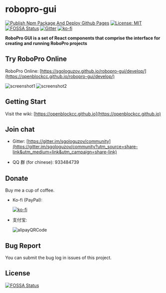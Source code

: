 # robopro-gui

[![Publish Npm Package And Deploy Github Pages](https://github.com/sgologuzov/robopro-gui/actions/workflows/publish-npm-package-and-deploy-gh-pages.yml/badge.svg)](https://github.com/sgologuzov/robopro-gui/actions/workflows/publish-npm-package-and-deploy-gh-pages.yml)
[![License: MIT](https://img.shields.io/badge/License-MIT-yellow.svg)](https://opensource.org/licenses/MIT)
[![FOSSA Status](https://app.fossa.com/api/projects/git%2Bgithub.com%2Fsgologuzov%robopro-gui.svg?type=shield)](https://app.fossa.com/projects/git%2Bgithub.com%2Fopenblockcc%2Frobopro-gui?ref=badge_shield)
[![Gitter](https://badges.gitter.im/sgologuzov/community.svg)](https://gitter.im/sgologuzov/community?utm_source=badge&utm_medium=badge&utm_campaign=pr-badge)
[![ko-fi](https://img.shields.io/badge/donate-sponsors-ea4aaa.svg?logo=ko-fi)](https://ko-fi.com/X8X66DATO)

**RoboPro GUI is a set of React components that comprise the interface for creating and running RoboPro projects**

## Try RoboPro Online

RoboPro Online: [https://sgologuzov.github.io/robopro-gui/develop/](https://openblockcc.github.io/robopro-gui/develop/)

![screenshot1](./docs/screenshot1.png)
![screenshot2](./docs/screenshot2.png)

## Getting Start

Visit the wiki: [https://openblockcc.github.io](https://openblockcc.github.io)

## Join chat

- Gitter: [https://gitter.im/sgologuzov/community](https://gitter.im/sgologuzov/community?utm_source=share-link&utm_medium=link&utm_campaign=share-link)

- QQ 群 (for chinese): 933484739

## Donate

Buy me a cup of coffee.

- Ko-fi (PayPal):

    [![ko-fi](https://ko-fi.com/img/githubbutton_sm.svg)](https://ko-fi.com/X8X66DATO)

- 支付宝:

    ![alipayQRCode](./docs/alipayQRCode.png)

## Bug Report

You can submit the bug log in issues of this project.


## License
[![FOSSA Status](https://app.fossa.com/api/projects/git%2Bgithub.com%sgologuzov%robopro-gui.svg?type=large)](https://app.fossa.com/projects/git%2Bgithub.com%2Fopenblockcc%2Frobopro-gui?ref=badge_large)
